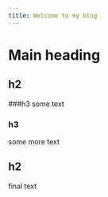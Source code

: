 ```yaml
---
title: Welcome to my blog
---
```

# Main heading
## h2
###h3
some text
### h3
some more text
## h2
final text
